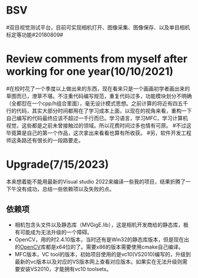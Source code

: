 # BSV
#双目视觉测试平台，目前可实现相机打开、图像采集、图像保存、以及单目相机标定等功能#20180809#


# Review comments from myself after working for one year(10/10/2021)
#在校时花了一个季度以上做出来的东西，现在看来只是一个画画初学者画出来的草图而已，潦草不堪。不注重代码编写规范，重复代码过多，功能模块划分不明确（全都怼在一个cpp/h组合里面），毫无设计模式思想。之前计算的将近有四五千行的代码，其实大部分时间都用在了学习成本上面，以现在的视角来看，重构一下自己编写的代码最终应该不超过一千行而已。学习语言，学习MFC，学习计算机视觉，这些都是之前未曾接触过的领域。所以花费时间过多也情有可原。
#不过这毕竟算是自己的第一个作品，这次拿出来看看也算有所收获。
#另，软件开发工程师这条路还有很长的一段路要走。


# Upgrade(7/15/2023)
本来想着能不能用最新的Visual studio 2022来编译一些我的项目，结果折腾了一下午没有成功，总结一些依赖项以及失败的点。
## 依赖项
* 相机包含头文件以及静态库（MVGigE.lib），这是相机开发商给的静态库，极有可能成为无法升级的一个障碍。
* OpenCV，用的时2.4.10版本，当时还有是Win32的静态库版本，但是现在出的[OpenCV](https://opencv.org/releases/)库都是x64位的了。需要x86的版本需要使用cmake自己编译。
* MFC版本，VC tool的版本，初始项目使用的是vc10(VS2010)编写的，升级到最新的vc版本以及对应的VS版本网上查看对应版本。如果实在无法升级则需要安装VS2010，才能拥有vc10 toolsets。